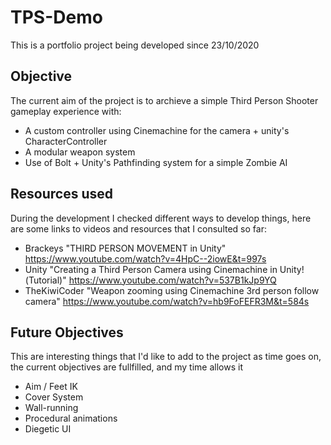 # TPS-Demo

This is a portfolio project being developed since 23/10/2020

## Objective

The current aim of the project is to archieve a simple Third Person Shooter gameplay experience with:

- A custom controller using Cinemachine for the camera + unity's CharacterController
- A modular weapon system
- Use of Bolt + Unity's Pathfinding system for a simple Zombie AI

## Resources used

During the development I checked different ways to develop things, here are some links to videos and resources that I consulted so far:

- Brackeys "THIRD PERSON MOVEMENT in Unity" https://www.youtube.com/watch?v=4HpC--2iowE&t=997s
- Unity "Creating a Third Person Camera using Cinemachine in Unity!(Tutorial)" https://www.youtube.com/watch?v=537B1kJp9YQ
- TheKiwiCoder "Weapon zooming using Cinemachine 3rd person follow camera" https://www.youtube.com/watch?v=hb9FoFEFR3M&t=584s

## Future Objectives

This are interesting things that I'd like to add to the project as time goes on, the current objectives are fullfilled, and my time allows it

- Aim / Feet IK
- Cover System
- Wall-running
- Procedural animations
- Diegetic UI

